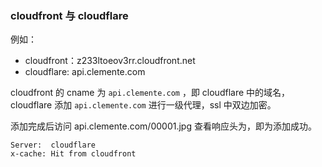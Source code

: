 ### cloudfront 与 cloudflare

例如：

- cloudfront：z233ltoeov3rr.cloudfront.net
- cloudflare:    api.clemente.com

cloudfront 的 cname 为 `api.clemente.com` ，即 cloudflare 中的域名， cloudflare 添加 `api.clemente.com` 进行一级代理，ssl 中双边加密。

添加完成后访问 api.clemente.com/00001.jpg 查看响应头为，即为添加成功。

```
Server:  cloudflare
x-cache: Hit from cloudfront
```



